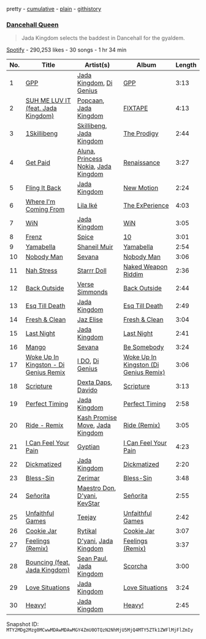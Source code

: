 pretty - [cumulative](/playlists/cumulative/37i9dQZF1DX0cNYCfLOrsu.md) - [plain](/playlists/plain/37i9dQZF1DX0cNYCfLOrsu) - [githistory](https://github.githistory.xyz/mackorone/spotify-playlist-archive/blob/main/playlists/plain/37i9dQZF1DX0cNYCfLOrsu)

### [Dancehall Queen](https://open.spotify.com/playlist/37i9dQZF1DX0cNYCfLOrsu)

> Jada Kingdom selects the baddest in Dancehall for the gyaldem.

[Spotify](https://open.spotify.com/user/spotify) - 290,253 likes - 30 songs - 1 hr 34 min

| No. | Title | Artist(s) | Album | Length |
|---|---|---|---|---|
| 1 | [GPP](https://open.spotify.com/track/3rnMusaZSGqhvWJG63Li55) | [Jada Kingdom](https://open.spotify.com/artist/2FgooFaZzZy6PUyJImk0kG), [Di Genius](https://open.spotify.com/artist/08erObvNX7rs7d4pbuaRCQ) | [GPP](https://open.spotify.com/album/05JFI9UgHFBD6gvanViaTW) | 3:13 |
| 2 | [SUH ME LUV IT \(feat\. Jada Kingdom\)](https://open.spotify.com/track/4KLpNmKeu6C2jVaTQeFCZO) | [Popcaan](https://open.spotify.com/artist/62DmErcU7dqZbJaDqwsqzR), [Jada Kingdom](https://open.spotify.com/artist/2FgooFaZzZy6PUyJImk0kG) | [FIXTAPE](https://open.spotify.com/album/0fwiBiv1i0rJzdJGCaHVJi) | 4:13 |
| 3 | [1Skillibeng](https://open.spotify.com/track/0U8KSdDEOr5QVxH53waeNu) | [Skillibeng](https://open.spotify.com/artist/5FkUhnHQ0KC63549LHHtst), [Jada Kingdom](https://open.spotify.com/artist/2FgooFaZzZy6PUyJImk0kG) | [The Prodigy](https://open.spotify.com/album/1jTCrR34ciKYVJA5j4z6kq) | 2:44 |
| 4 | [Get Paid](https://open.spotify.com/track/6fjjjC1Swt5bxEdkXH8DFr) | [Aluna](https://open.spotify.com/artist/5ITI6SEoUZMIXXkzCfr4oE), [Princess Nokia](https://open.spotify.com/artist/6lay1nwbE6hTx1jivysUAL), [Jada Kingdom](https://open.spotify.com/artist/2FgooFaZzZy6PUyJImk0kG) | [Renaissance](https://open.spotify.com/album/0cFJfTwmx4KOM9zEy9i2nB) | 3:27 |
| 5 | [Fling It Back](https://open.spotify.com/track/6DNaScbqaxX3YK2Yr2z8l5) | [Jada Kingdom](https://open.spotify.com/artist/2FgooFaZzZy6PUyJImk0kG) | [New Motion](https://open.spotify.com/album/4hHBmKgaOVfKlZYc7Ag1ly) | 2:24 |
| 6 | [Where I'm Coming From](https://open.spotify.com/track/2jQENRPVxXb8TcTAXW6wpQ) | [Lila Iké](https://open.spotify.com/artist/0uAUrmEQbwcDFzg0v7VicO) | [The ExPerience](https://open.spotify.com/album/3fijbBVRaz2CUyoWAV1ZlK) | 4:03 |
| 7 | [WiN](https://open.spotify.com/track/2OXEw9zJ3fVsjU3qW06eFB) | [Jada Kingdom](https://open.spotify.com/artist/2FgooFaZzZy6PUyJImk0kG) | [WiN](https://open.spotify.com/album/6T4nU0Ta49qiEbw5TX27gc) | 3:05 |
| 8 | [Frenz](https://open.spotify.com/track/6yZrs0P7YoPMZwB8iBFT2z) | [Spice](https://open.spotify.com/artist/0wEvWMQRqaXcgnrZv6KtyL) | [10](https://open.spotify.com/album/7pKLvzqcLuNx96e59VFREP) | 3:01 |
| 9 | [Yamabella](https://open.spotify.com/track/0kXox7KhOnDs62txnUSLF1) | [Shaneil Muir](https://open.spotify.com/artist/6ilIhmo2Ijzq3BnKuxf2KQ) | [Yamabella](https://open.spotify.com/album/1MOESZoQnGJnCwXy6vm1Bs) | 2:54 |
| 10 | [Nobody Man](https://open.spotify.com/track/3SqjoLzw3RFsUmIzes5d7Y) | [Sevana](https://open.spotify.com/artist/2TZL5FEo1CGwmgdMSFwsdS) | [Nobody Man](https://open.spotify.com/album/5zlCSqSCYDPxhAZ3E9WPsS) | 3:06 |
| 11 | [Nah Stress](https://open.spotify.com/track/6rYAP7Aelt5szvBQRiUvwp) | [Starrr Doll](https://open.spotify.com/artist/5P55RMLldbMtwYzUjtwkxt) | [Naked Weapon Riddim](https://open.spotify.com/album/47QoJ4DrFTgwpzLZxEklwv) | 2:36 |
| 12 | [Back Outside](https://open.spotify.com/track/1EI3IRXtVOCKk1tEGu7cMJ) | [Verse Simmonds](https://open.spotify.com/artist/0EgUow5z0SXVA9lunNSB1q) | [Back Outside](https://open.spotify.com/album/441cdphUhSx3rItYnylAec) | 2:44 |
| 13 | [Esq Till Death](https://open.spotify.com/track/7uNezvyxKxUL3lTMVr3Dyl) | [Jada Kingdom](https://open.spotify.com/artist/2FgooFaZzZy6PUyJImk0kG) | [Esq Till Death](https://open.spotify.com/album/5xY4mAG2JBfIH7OcOTHglk) | 2:49 |
| 14 | [Fresh & Clean](https://open.spotify.com/track/5b9fVxzMOy6LQBDKjq2N9N) | [Jaz Elise](https://open.spotify.com/artist/1KcAq7rtxXV2RJ7BsFFItA) | [Fresh & Clean](https://open.spotify.com/album/1fJirRJoQVlGey8jQy0iol) | 3:04 |
| 15 | [Last Night](https://open.spotify.com/track/75c7QfJdwpd2NYu540uZqX) | [Jada Kingdom](https://open.spotify.com/artist/2FgooFaZzZy6PUyJImk0kG) | [Last Night](https://open.spotify.com/album/5Xqea1Wk5gQszwvtviUG3h) | 2:41 |
| 16 | [Mango](https://open.spotify.com/track/49oIEfr2Il2yelVtaZTYyY) | [Sevana](https://open.spotify.com/artist/2TZL5FEo1CGwmgdMSFwsdS) | [Be Somebody](https://open.spotify.com/album/1Sjcvq1oxdtJ3YmfuIO0bm) | 3:24 |
| 17 | [Woke Up In Kingston \- Di Genius Remix](https://open.spotify.com/track/6pduFTCZWlDzWtdwk44d74) | [I DO](https://open.spotify.com/artist/2CpKPyP4X3dR9vTHqwbnR8), [Di Genius](https://open.spotify.com/artist/08erObvNX7rs7d4pbuaRCQ) | [Woke Up In Kingston \(Di Genius Remix\)](https://open.spotify.com/album/1I4Y5jDcag1UIZxhNgbWY4) | 3:06 |
| 18 | [Scripture](https://open.spotify.com/track/5mxjjwz1QzSBZL92y9Gm7N) | [Dexta Daps](https://open.spotify.com/artist/28UDeKu2FPrU0T7dpUiSGY), [Davido](https://open.spotify.com/artist/0Y3agQaa6g2r0YmHPOO9rh) | [Scripture](https://open.spotify.com/album/43DlU7NOku21Zu2nxEIlrP) | 3:13 |
| 19 | [Perfect Timing](https://open.spotify.com/track/3sP88foDNpoLlkpsaEUDJL) | [Jada Kingdom](https://open.spotify.com/artist/2FgooFaZzZy6PUyJImk0kG) | [Perfect Timing](https://open.spotify.com/album/4hkk8DkNZdTRHdlbkHZ37B) | 2:58 |
| 20 | [Ride \- Remix](https://open.spotify.com/track/3SEfX0PJAkE9mqFVMSO4QO) | [Kash Promise Move](https://open.spotify.com/artist/0n2GVhODT8CJldQoVdsMw4), [Jada Kingdom](https://open.spotify.com/artist/2FgooFaZzZy6PUyJImk0kG) | [Ride \(Remix\)](https://open.spotify.com/album/5ksTZQyb1EcTen6NYlEgL5) | 3:05 |
| 21 | [I Can Feel Your Pain](https://open.spotify.com/track/0tpaQpIJnRQ8GQ0BLjQFlg) | [Gyptian](https://open.spotify.com/artist/2JX4h8xm0hNxCB0aNBWzyi) | [I Can Feel Your Pain](https://open.spotify.com/album/3m0h3NcSXFHcFiJGrxx1aO) | 4:23 |
| 22 | [Dickmatized](https://open.spotify.com/track/2dSbH1DD8CEqHqyS1Ey0bd) | [Jada Kingdom](https://open.spotify.com/artist/2FgooFaZzZy6PUyJImk0kG) | [Dickmatized](https://open.spotify.com/album/79gp57yPl6DStAtpdX08KQ) | 2:20 |
| 23 | [Bless\-Sin](https://open.spotify.com/track/3ngHXvYEgaZex41OjmpMJu) | [Zerimar](https://open.spotify.com/artist/7IbkKTNpBj7MORRdt3oge3) | [Bless\-Sin](https://open.spotify.com/album/3igYL8gvd1EDIrnO5fo2x3) | 3:48 |
| 24 | [Señorita](https://open.spotify.com/track/3LiT0O7d6Xj78anH3T0tLf) | [Maestro Don](https://open.spotify.com/artist/6sgu3qdyKJZuXyCdUxBRPV), [D'yani](https://open.spotify.com/artist/3c4mJY5ixVvzRBdYvBtxci), [KevStar](https://open.spotify.com/artist/2rcsgAwBAbLfiuFcPNIZr7) | [Señorita](https://open.spotify.com/album/1LBqEhWeeeNOleFewq2zOY) | 2:55 |
| 25 | [Unfaithful Games](https://open.spotify.com/track/1kZ5wCFlcuV7qN2abxU3LO) | [Teejay](https://open.spotify.com/artist/30hElzuHCZ1qzCl364SHma) | [Unfaithful Games](https://open.spotify.com/album/0QDzewuAi0KMRc1oYzQCc9) | 2:42 |
| 26 | [Cookie Jar](https://open.spotify.com/track/764mhTks6eJyqcKw4itUQ2) | [Rytikal](https://open.spotify.com/artist/2XmUEusYfpe4UG5BJtRwgX) | [Cookie Jar](https://open.spotify.com/album/5ZeOhFGmF9wYVrlgaiVn9a) | 3:07 |
| 27 | [Feelings \(Remix\)](https://open.spotify.com/track/5Bij2gXhLEUUxyPGcZZFFj) | [D'yani](https://open.spotify.com/artist/3c4mJY5ixVvzRBdYvBtxci), [Jada Kingdom](https://open.spotify.com/artist/2FgooFaZzZy6PUyJImk0kG) | [Feelings \(Remix\)](https://open.spotify.com/album/3DgIXwqAlgbDSIJZhLj3ba) | 3:37 |
| 28 | [Bouncing \(feat\. Jada Kingdom\)](https://open.spotify.com/track/5t1niULed9CjX17UXs17e6) | [Sean Paul](https://open.spotify.com/artist/3Isy6kedDrgPYoTS1dazA9), [Jada Kingdom](https://open.spotify.com/artist/2FgooFaZzZy6PUyJImk0kG) | [Scorcha](https://open.spotify.com/album/1hVo8fqEJffd9IjV8gHjQ5) | 3:00 |
| 29 | [Love Situations](https://open.spotify.com/track/18YlTPHOFfZCd4EaeqD8De) | [Jada Kingdom](https://open.spotify.com/artist/2FgooFaZzZy6PUyJImk0kG) | [Love Situations](https://open.spotify.com/album/3AYh9Cgmai1t6Aw6jvrQTe) | 3:24 |
| 30 | [Heavy!](https://open.spotify.com/track/6QQb9IsS797WWbHWgsyiQf) | [Jada Kingdom](https://open.spotify.com/artist/2FgooFaZzZy6PUyJImk0kG) | [Heavy!](https://open.spotify.com/album/4fkjpMo0MufbdR6YyY4pQ9) | 2:45 |

Snapshot ID: `MTY2MDg2Mzg0MCwwMDAwMDAwMGY4ZmU0OTQzN2NhMjU5MjQ4MTY5ZTk1ZWFlMjFlZmIy`

